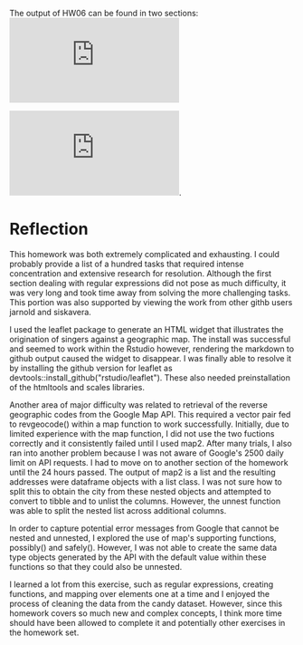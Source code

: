 The output of HW06 can be found in two sections: 
![Part 1](https://github.com/Shirlett/STAT545-hw-Hall-Shirlett/blob/master/HW06/STAT545-HW06-Part1.md)

![Part 2](https://github.com/Shirlett/STAT545-hw-Hall-Shirlett/blob/master/HW06/STAT545-HW06-Part2.md).


# Reflection
This homework was both extremely complicated and exhausting. I could probably provide a list of a hundred tasks that required intense concentration and extensive research for resolution. Although the first section dealing with regular expressions did not pose as much difficulty, it was very long and took time away from solving the more challenging tasks. This portion was also supported by viewing the work from other githb users jarnold and siskavera. 

I used the leaflet package to generate an HTML widget that illustrates the origination of singers against a geographic map. The install was successful and seemed to work within the Rstudio however, rendering the markdown to github output caused the widget to disappear. I was finally able to resolve it by installing the github version for leaflet as devtools::install_github("rstudio/leaflet"). These also needed preinstallation of the htmltools and scales libraries.

Another area of major difficulty was related to retrieval of the reverse geographic codes from the Google Map API. This required a vector pair fed to revgeocode() within a map function to work successfully. Initially, due to limited experience with the map function, I did not use the two fuctions correctly and it consistently failed until I used map2. After many trials, I also ran into another problem because I was not aware of Google's 2500 daily limit on API requests. I had to move on to another section of the homework until the 24 hours passed. The output of map2 is a list and the resulting addresses were dataframe objects with a list class. I was not sure how to split this to obtain the city from these nested objects and attempted to convert to tibble and to unlist the columns. However, the unnest function was able to split the nested list across additional columns.

In order to capture potential error messages from Google that cannot be nested and unnested, I explored the use of map's supporting functions, possibly() and safely(). However, I was not able to create the same data type objects generated by the API with the default value within these functions so that they could also be unnested.

I learned a lot from this exercise, such as regular expressions, creating functions, and mapping over elements one at a time and I enjoyed the process of cleaning the data from the candy dataset. However, since this homework covers so much new and complex concepts, I think more time should have been allowed to complete it and potentially other exercises in the homework set.

